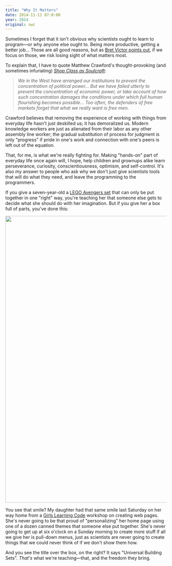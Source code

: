 ```yaml
---
title: "Why It Matters"
date: 2014-11-11 07:0:00
year: 2014
original: swc
---
```

<p>
  Sometimes I forget that it isn't obvious
  why scientists ought to learn to program&mdash;or why anyone else ought to.
  Being more productive,
  getting a better job...
  Those are all good reasons,
  but as <a href="http://worrydream.com/MeanwhileAtCodeOrg/">Bret Victor points out</a>,
  if we focus on those,
  we risk losing sight of what matters most.
</p>
<p>
  To explain that,
  I have to quote Matthew Crawford's thought-provoking (and sometimes infuriating)
  <em><a href="http://www.amazon.com/Shop-Class-Soulcraft-Inquiry-Value/dp/0143117467/">Shop Class as Soulcraft</a></em>:
</p>
<blockquote>
  <em>
    We in the West have arranged our institutions to prevent the concentration of political power...
    But we have failed utterly to prevent the concentration of economic power,
    or take account of how such concentration damages the conditions under which full human flourishing becomes possible...
    Too often,
    the defenders of free markets forget that what we really want is free men.
  </em>
</blockquote>
<p>
  Crawford believes that removing the experience of working with things from everyday life hasn't just deskilled us;
  it has demoralized us.
  Modern knowledge workers are just as alienated from their labor as any other assembly line worker;
  the gradual substitution of process for judgment is only "progress"
  if pride in one's work and connection with one's peers is left out of the equation.
</p>
<p>
  That, for me, is what we're really fighting for.
  Making "hands-on" part of everyday life once again will,
  I hope,
  help children and grownups alike learn perseverance, curiosity, conscientiousness, optimism, and self-control.
  It's also my answer to people who ask why we don't just give scientists tools that will do what they need,
  and leave the programming to the programmers.
</p>
<p>
  If you give a seven-year-old
  a <a href="http://www.amazon.com/LEGO-Quinjet-Aerial-Battle-6869/dp/B007GE5X78/">LEGO Avengers set</a>
  that can only be put together in one "right" way,
  you're teaching her that someone else gets to decide what she should do with her imagination.
  But if you give her a box full of parts, you've done this:
</p>
<p>
  <img src="{{site.github.url}}/files/2014/11/lego_ad_1981.jpg" alt="" width="660" height="893" />
</p>
<p>
  You see that smile?
  My daughter had that same smile last Saturday
  on her way home from
  a <a href="http://ladieslearningcode.com/girlscodeday/">Girls Learning Code</a> workshop
  on creating web pages.
  She's never going to be that proud of "personalizing" her home page
  using one of a dozen canned themes that someone else put together.
  She's never going to get up at six o'clock on a Sunday morning to create more stuff
  if all we give her is pull-down menus,
  just as scientists are never going to create things that we could never think of
  if we don't show them how.
</p>
<p>
  And you see the title over the box, on the right?
  It says "Universal Building Sets".
  <em>That's</em> what we're teaching&mdash;that,
  and the freedom they bring.
</p>
